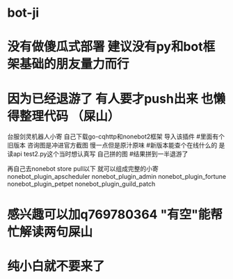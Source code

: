 # bot-ji
# 没有做傻瓜式部署 建议没有py和bot框架基础的朋友量力而行
# 因为已经退游了 有人要才push出来 也懒得整理代码  （屎山）

台服剑灵机器人小寄
自己下载go-cqhttp和nonebot2框架
导入该插件
#里面有个旧版本 咨询图是冲进官方截图 慢一点但是原汁原味
#新版本能查个在线什么的 是读api test2.py这个当时想认真写  自己拼的图 
#结果拼到一半退游了


再自己去nonebot store
pull以下 就可以组成完整的小寄
nonebot_plugin_apscheduler
nonebot_plugin_admin
nonebot_plugin_fortune
nonebot_plugin_petpet
nonebot_plugin_guild_patch

# 感兴趣可以加q769780364 "有空"能帮忙解读两句屎山
# 纯小白就不要来了



